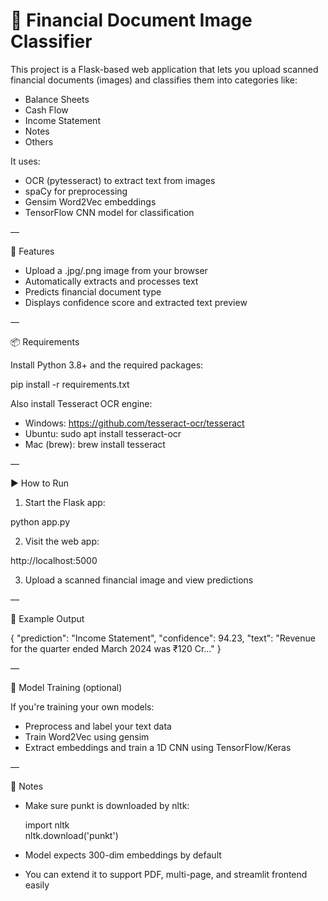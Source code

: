 
# 🧠 Financial Document Image Classifier

This project is a Flask-based web application that lets you upload scanned financial documents (images) and classifies them into categories like:

- Balance Sheets  
- Cash Flow  
- Income Statement  
- Notes  
- Others  

It uses:

- OCR (pytesseract) to extract text from images  
- spaCy for preprocessing  
- Gensim Word2Vec embeddings  
- TensorFlow CNN model for classification  

—

🚀 Features

- Upload a .jpg/.png image from your browser  
- Automatically extracts and processes text  
- Predicts financial document type  
- Displays confidence score and extracted text preview  

—

📦 Requirements

Install Python 3.8+ and the required packages:

pip install -r requirements.txt

Also install Tesseract OCR engine:

- Windows: https://github.com/tesseract-ocr/tesseract  
- Ubuntu: sudo apt install tesseract-ocr  
- Mac (brew): brew install tesseract  

—

▶️ How to Run

1. Start the Flask app:

python app.py

2. Visit the web app:

http://localhost:5000

3. Upload a scanned financial image and view predictions

—

🧪 Example Output

{
  "prediction": "Income Statement",
  "confidence": 94.23,
  "text": "Revenue for the quarter ended March 2024 was ₹120 Cr..."
}

—

🧰 Model Training (optional)

If you're training your own models:

- Preprocess and label your text data  
- Train Word2Vec using gensim  
- Extract embeddings and train a 1D CNN using TensorFlow/Keras  

—

📌 Notes

- Make sure punkt is downloaded by nltk:

  import nltk  
  nltk.download('punkt')

- Model expects 300-dim embeddings by default  
- You can extend it to support PDF, multi-page, and streamlit frontend easily  
